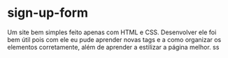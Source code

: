 # sign-up-form

Um site bem simples feito apenas com HTML e CSS. Desenvolver ele foi bem útil pois com ele eu pude aprender novas tags e a como organizar os elementos corretamente, além de aprender a estilizar a página melhor.
ss
